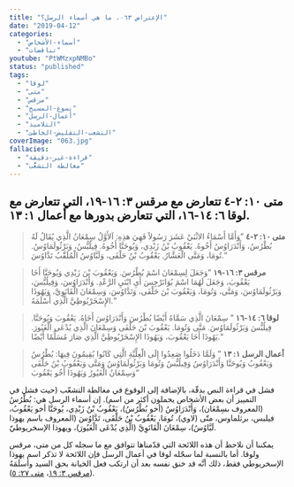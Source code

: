 ```yaml
---
title: "الإعتراض ٠٦٣، ما هي أسماء الرسل؟"
date: "2019-04-12"
categories:
  - "أسماء-الأشخاص"
  - "تناقضات"
youtube: "PtWMzxpNMBo"
status: "published"
tags:
  - "لوقا"
  - "متى"
  - "مرقس"
  - "يسوع-المسيح"
  - "أعمال-الرسل"
  - "التلاميذ"
  - "التشعب-التقليص-الخاطئ"
coverImage: "063.jpg"
fallacies:
  - "قراءة-غير-دقيقة"
  - "مغالطة التشعُّب"
---
```


## **متى ١٠: ٢-٤ تتعارض مع مرقس ٣: ١٦-١٩، التي تتعارض مع لوقا ٦: ١٤-١٦، التي تتعارض بدورها مع أعمال ١: ١٣.**

> **متى ١٠: ٢-٤** ”وَأَمَّا أَسْمَاءُ الاثْنَيْ عَشَرَ رَسُولاً فَهِيَ هذِهِ: اَلأَوَّلُ سِمْعَانُ الَّذِي يُقَالُ لَهُ بُطْرُسُ، وَأَنْدَرَاوُسُ أَخُوهُ. يَعْقُوبُ بْنُ زَبْدِي، وَيُوحَنَّا أَخُوهُ. فِيلُبُّسُ، وَبَرْثُولَمَاوُسُ. تُومَا، وَمَتَّى الْعَشَّارُ. يَعْقُوبُ بْنُ حَلْفَى، وَلَبَّاوُسُ الْمُلَقَّبُ تَدَّاوُسَ.“

> **مرقس ٣: ١٦-١٩** ”وَجَعَلَ لِسِمْعَانَ اسْمَ بُطْرُسَ. وَيَعْقُوبَ بْنَ زَبْدِي وَيُوحَنَّا أَخَا يَعْقُوبَ، وَجَعَلَ لَهُمَا اسْمَ بُوَانَرْجِسَ أَيِ ابْنَيِ الرَّعْدِ. وَأَنْدَرَاوُسَ، وَفِيلُبُّسَ، وَبَرْثُولَمَاوُسَ، وَمَتَّى، وَتُومَا، وَيَعْقُوبَ بْنَ حَلْفَى، وَتَدَّاوُسَ، وَسِمْعَانَ الْقَانَوِيَّ، وَيَهُوذَا الإِسْخَرْيُوطِيَّ الَّذِي أَسْلَمَهُ.“

> **لوقا ٦: ١٤-١٦** ” سِمْعَانَ الَّذِي سَمَّاهُ أَيْضًا بُطْرُسَ وَأَنْدَرَاوُسَ أَخَاهُ. يَعْقُوبَ وَيُوحَنَّا. فِيلُبُّسَ وَبَرْثُولَمَاوُسَ. مَتَّى وَتُومَا. يَعْقُوبَ بْنَ حَلْفَى وَسِمْعَانَ الَّذِي يُدْعَى الْغَيُورَ. يَهُوذَا أَخَا يَعْقُوبَ، وَيَهُوذَا الإِسْخَرْيُوطِيَّ الَّذِي صَارَ مُسَلِّمًا أَيْضًا.“

> **أعمال الرسل ١: ١٣** ” وَلَمَّا دَخَلُوا صَعِدُوا إِلَى الْعِلِّيَّةِ الَّتِي كَانُوا يُقِيمُونَ فِيهَا: بُطْرُسُ وَيَعْقُوبُ وَيُوحَنَّا وَأَنْدَرَاوُسُ وَفِيلُبُّسُ وَتُومَا وَبَرْثُولَمَاوُسُ وَمَتَّى وَيَعْقُوبُ بْنُ حَلْفَى وَسِمْعَانُ الْغَيُورُ وَيَهُوذَا أَخُو يَعْقُوبَ“

فشل في قراءة النص بدقّة، بالإضافة إلى الوقوع في مغالطة التشعّب (حيث فشل في التمييز أن بعض الأشخاص يحملون أكثر من اسم). إن أسماء الرسل هي: بُطْرُسُ (المعروف بسِمْعَان)، وَأَنْدَرَاوُسُ (أخو بُطْرُسُ)، يَعْقُوبُ بْنُ زَبْدِي، يُوحَنَّا أخو يَعْقُوبُ، فيلبس، برثلماوس، متّى (لاوي)، تُومَا، يَعْقُوبُ بْنُ حَلْفَى، تَدَّاوُسَ (المعروف باسم يهوذا لَبَّاوُسُ)، سِمْعَانَ الْقَانَوِيَّ (الَّذِي يُدْعَى الْغَيُورَ)، ويهوذا الإسخريوطيّ.

يمكننا أن نلاحظ أن هذه اللائحة التي قدّمناها تتوافق مع ما سجله كل من متى، مرقس ولوقا. أما بالنسبة لما سجّله لوقا في أعمال الرسل فإن اللائحة لا تذكر اسم يهوذا الإسخريوطي فقط، ذلك أنَّه قد خنق نفسه بعد أن ارتكب فعل الخيانة بحق السيد وأسلَمَهُ ([مرقس ٣: ١٩](https://biblia.com/bible/ar-vandyke/Mk3.19)، [متى ٢٧: ٥](https://biblia.com/bible/ar-vandyke/Mt27.5)).
